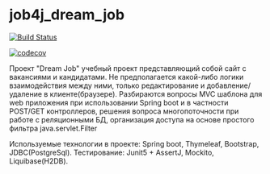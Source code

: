 # job4j_dream_job

[![Build Status](https://app.travis-ci.com/Bitok85/job4j_dream_job.svg?branch=master)](https://app.travis-ci.com/Bitok85/job4j_dream_job)

[![codecov](https://codecov.io/gh/Bitok85/job4j_dream_job/branch/master/graph/badge.svg?token=MWLD57OARE)](https://codecov.io/gh/Bitok85/job4j_dream_job)

Проект "Dream Job" учебный проект представляющий собой сайт с вакансиями и кандидатами. Не предполагается какой-либо логики взаимодействия между ними, только редактирование и добавление/удаление в клиенте(браузере). Разбираются вопросы MVC шаблона для web приложения при использовании Spring boot и в частности POST/GET контроллеров, решения вопроса многопоточности при работе с реляционными БД, организация доступа на основе простого фильтра java.servlet.Filter

Используемые технологии в проекте: Spring boot, Thymeleaf, Bootstrap, JDBC(PostgreSql). Тестирование: Junit5 + AssertJ, Mockito, Liquibase(H2DB).
